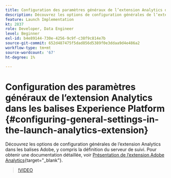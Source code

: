 ```yaml
---
title: Configuration des paramètres généraux de l’extension Analytics dans les balises Experience Platform
description: Découvrez les options de configuration générales de l’extension Analytics dans les balises Adobe, y compris la définition du serveur de suivi.
feature: Launch Implementation
kt: 2837
role: Developer, Data Engineer
level: Beginner
exl-id: b4e89144-730e-4256-9c9f-c38f9c814e7b
source-git-commit: 652d487475f5dad856d5389f0e3ddaa9d4e486a2
workflow-type: tm+mt
source-wordcount: '67'
ht-degree: 1%

---
```


# Configuration des paramètres généraux de l’extension Analytics dans les balises Experience Platform {#configuring-general-settings-in-the-launch-analytics-extension}

Découvrez les options de configuration générales de l’extension Analytics dans les balises Adobe, y compris la définition du serveur de suivi. Pour obtenir une documentation détaillée, voir [Présentation de l’extension Adobe Analytics](https://experienceleague.adobe.com/docs/experience-platform/tags/extensions/client/analytics/overview.html?lang=fr){target="_blank"}.

>[!VIDEO](https://video.tv.adobe.com/v/27093/?quality=12&learn=on)

